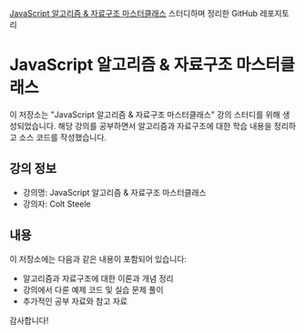 

[JavaScript 알고리즘 & 자료구조 마스터클래스](https://www.udemy.com/course/best-javascript-data-structures/) 스터디하며 정리한 GitHub 레포지토리

# JavaScript 알고리즘 & 자료구조 마스터클래스

이 저장소는 "JavaScript 알고리즘 & 자료구조 마스터클래스" 강의 스터디를 위해 생성되었습니다. 해당 강의를 공부하면서 알고리즘과 자료구조에 대한 학습 내용을 정리하고 소스 코드를 작성했습니다.

## 강의 정보
- 강의명: JavaScript 알고리즘 & 자료구조 마스터클래스
- 강의자: Colt Steele

## 내용
이 저장소에는 다음과 같은 내용이 포함되어 있습니다:

- 알고리즘과 자료구조에 대한 이론과 개념 정리
- 강의에서 다룬 예제 코드 및 실습 문제 풀이
- 추가적인 공부 자료와 참고 자료

감사합니다!
